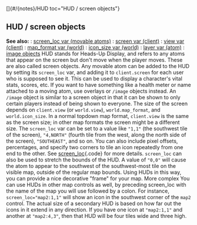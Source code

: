 []{#/{notes}/HUD toc="HUD / screen objects"}
  ## HUD / screen objects
  **See also:**
  :   [screen_loc var (movable atoms)](ref/atom/movable/var/screen_loc)
  :   [screen var (client)](ref/client/var/screen)
  :   [view var (client)](ref/client/var/view)
  :   [map_format var (world)](ref/world/var/map_format)
  :   [icon_size var (world)](ref/world/var/icon_size)
  :   [layer var (atom)](ref/atom/var/layer)
  :   [image objects](ref/image)
  HUD stands for Heads-Up Display, and refers to any atoms that appear on
  the screen but don\'t move when the player moves. These are also called
  screen objects. Any movable atom can be added to the HUD by setting its
  `screen_loc` var, and adding it to `client.screen` for each user who is
  supposed to see it. This can be used to display a character\'s vital
  stats, scores, etc.
  If you want to have something like a health meter or name attached to a
  moving atom, use overlays or `/image` objects instead. An `/image`
  object is similar to a screen object in that it can be shown to only
  certain players instead of being shown to everyone.
  The size of the screen depends on `client.view` (or `world.view`),
  `world.map_format`, and `world.icon_size`. In a normal topdown map
  format, `client.view` is the same as the screen size; in other map
  formats the screen might be a different size.
  The `screen_loc` var can be set to a value like `"1,1"` (the southwest
  tile of the screen), `"4,NORTH"` (fourth tile from the west, along the
  north side of the screen), `"SOUTHEAST"`, and so on. You can also
  include pixel offsets, percentages, and specify two corners to tile an
  icon repeatedly from one end to the other. See
  [screen_loc](ref/atom/movable/var/screen_loc){.code} for more details.
  `screen_loc` can also be used to stretch the bounds of the HUD. A value
  of `"0,0"` will cause the atom to appear to the southwest of the
  southwest-most tile on the visible map, outside of the regular map
  bounds. Using HUDs in this way, you can provide a nice decorative
  \"frame\" for your map.
  More complex
  You can use HUDs in other map controls as well, by preceding screen_loc
  with the name of the map you will use followed by a colon. For instance,
  `screen_loc="map2:1,1"` will show an icon in the southwest corner of the
  `map2` control. The actual size of a secondary HUD is based on how far
  out the icons in it extend in any direction. If you have one icon at
  `"map2:1,1"` and another at `"map2:4,3"`, then that HUD will be four
  tiles wide and three high.